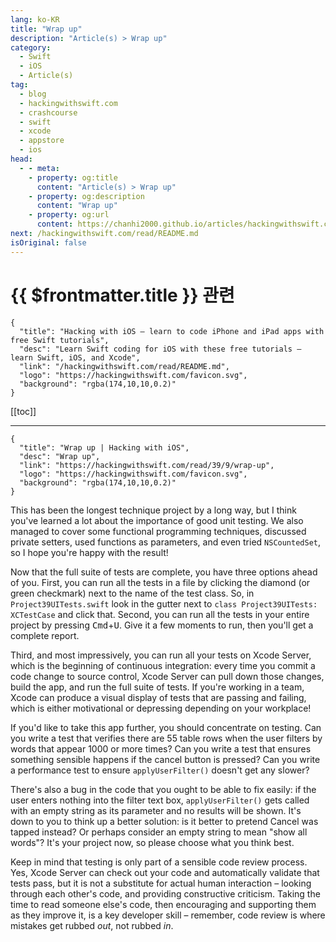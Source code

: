 ```yaml
---
lang: ko-KR
title: "Wrap up"
description: "Article(s) > Wrap up"
category:
  - Swift
  - iOS
  - Article(s)
tag: 
  - blog
  - hackingwithswift.com
  - crashcourse
  - swift
  - xcode
  - appstore
  - ios  
head:
  - - meta:
    - property: og:title
      content: "Article(s) > Wrap up"
    - property: og:description
      content: "Wrap up"
    - property: og:url
      content: https://chanhi2000.github.io/articles/hackingwithswift.com/read/39/09-wrap-up.html
next: /hackingwithswift.com/read/README.md
isOriginal: false
---
```


# {{ $frontmatter.title }} 관련

```component VPCard
{
  "title": "Hacking with iOS – learn to code iPhone and iPad apps with free Swift tutorials",
  "desc": "Learn Swift coding for iOS with these free tutorials – learn Swift, iOS, and Xcode",
  "link": "/hackingwithswift.com/read/README.md",
  "logo": "https://hackingwithswift.com/favicon.svg",
  "background": "rgba(174,10,10,0.2)"
}
```

[[toc]]

---

```component VPCard
{
  "title": "Wrap up | Hacking with iOS",
  "desc": "Wrap up",
  "link": "https://hackingwithswift.com/read/39/9/wrap-up",
  "logo": "https://hackingwithswift.com/favicon.svg",
  "background": "rgba(174,10,10,0.2)"
}
```

This has been the longest technique project by a long way, but I think you've learned a lot about the importance of good unit testing. We also managed to cover some functional programming techniques, discussed private setters, used functions as parameters, and even tried `NSCountedSet`, so I hope you're happy with the result!

Now that the full suite of tests are complete, you have three options ahead of you. First, you can run all the tests in a file by clicking the diamond (or green checkmark) next to the name of the test class. So, in <FontIcon icon="fa-brands fa-swift"/>`Project39UITests.swift` look in the gutter next to `class Project39UITests: XCTestCase` and click that. Second, you can run all the tests in your entire project by pressing <kbd>Cmd</kbd>+<kbd>U</kbd>. Give it a few moments to run, then you'll get a complete report.

Third, and most impressively, you can run all your tests on Xcode Server, which is the beginning of continuous integration: every time you commit a code change to source control, Xcode Server can pull down those changes, build the app, and run the full suite of tests. If you're working in a team, Xcode can produce a visual display of tests that are passing and failing, which is either motivational or depressing depending on your workplace!

If you'd like to take this app further, you should concentrate on testing. Can you write a test that verifies there are 55 table rows when the user filters by words that appear 1000 or more times? Can you write a test that ensures something sensible happens if the cancel button is pressed? Can you write a performance test to ensure `applyUserFilter()` doesn't get any slower?

There's also a bug in the code that you ought to be able to fix easily: if the user enters nothing into the filter text box, `applyUserFilter()` gets called with an empty string as its parameter and no results will be shown. It's down to you to think up a better solution: is it better to pretend Cancel was tapped instead? Or perhaps consider an empty string to mean "show all words"? It's your project now, so please choose what you think best.

Keep in mind that testing is only part of a sensible code review process. Yes, Xcode Server can check out your code and automatically validate that tests pass, but it is not a substitute for actual human interaction – looking through each other's code, and providing constructive criticism. Taking the time to read someone else's code, then encouraging and supporting them as they improve it, is a key developer skill – remember, code review is where mistakes get rubbed *out*, not rubbed *in*.

